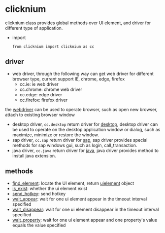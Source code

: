# clicknium
clicknium class provides global methods over UI element, and driver for different type of application.

- import
  ```
  from clicknium import clicknium as cc
  ```

## driver
- web driver, through the following way can get web driver for different browser type, current support IE, chrome, edge, firefox
  - cc.ie: ie web driver
  - cc.chrome: chrome web driver
  - cc.edge: edge driver
  - cc.firefox: firefox driver

the [webdriver](web/webdriver.md) can be used to operate browser, such as open new browser, attach to existing browser window
- desktop driver, `cc.desktop` return driver for [desktop](desktop/desktop.md), desktop driver can be used to operate on the desktop application window or dialog, such as maximize, minimize or restore the window.
- sap driver, `cc.sap` return driver for [sap](sap/sap.md), sap driver provides special methods for sap windows gui, such as login, call_transaction.
- java driver, `cc.java` return driver for [java](java/java.md), java driver provides method to install java extension.
  
## methods
- [find_element](find_element.md): locate the UI element, return [uielement](uielement/uielement.md) object
- [is_exist](is_exist.md): whether the ui element exist
- [send_hotkey](./doc/api/python/send_hotkey.md): send hotkey
- [wait_appear](./doc/api/python/wait_appear.md): wait for one ui element appear in the timeout interval specified
- [wait_disappear](./doc/api/python/wait_disappear.md): wait for one ui element disappear in the timeout interval specified
- [wait_property](./doc/api/python/wait_property.md): wait for one ui element appear and one property's value equals the value specified 

